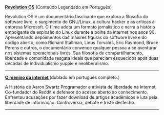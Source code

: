 **[Revolution OS](https://youtu.be/Z3f-M43DiD4)** (Conteúdo Legendado em Português)

Revolution OS é um documentário fascinante que explora a filosofia do software livre, o surgimento do GNU/Linux, a cultura hacker e as críticas à empresa Microsoft. O filme adota um formato jornalístico e narra a história empolgante da explosão do Linux durante a bolha da internet nos anos 90. Apresentando depoimentos das maiores figuras do software livre e do código aberto, como Richard Stallman, Linus Torvalds, Eric Raymond, Bruce Perens e outros, o documentário convence qualquer pessoa a se aventurar nos sistemas operacionais livres. Sua filosofia de compartilhamento, liberdade e comunidade resgata ideais que pareciam esquecidos após duas décadas de individualismo yuppie e neoliberalismo.

-----

**[O menino da internet ](https://youtu.be/qm4NRSa9T2Q)** (dublado em português completo.)

 A História de Aaron Swartz Programador e ativista da liberdade na Internet. Co-fundador do Reddit e defensor do acesso aberto ao conhecimento. Enfrentou acusações por fazer download de artigos acadêmicos e luta pela liberdade de informação. Controvérsia, debate e triste desfecho.

 -----
